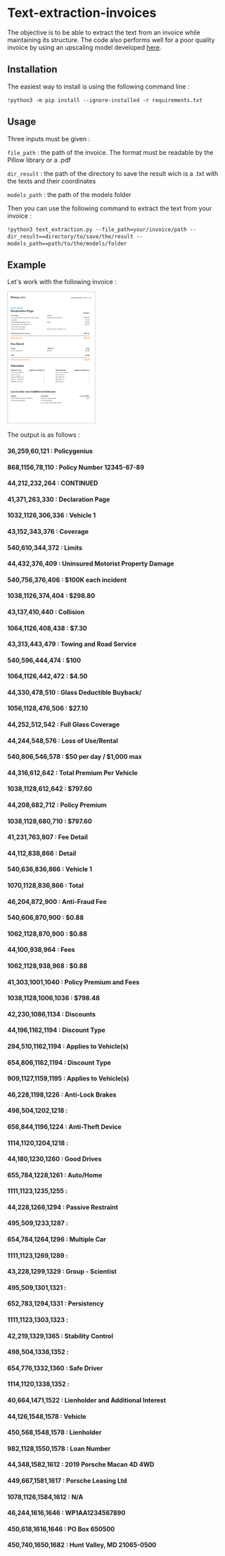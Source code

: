 Text-extraction-invoices
=====================

The objective is to be able to extract the text from an invoice while maintaining its structure. 
The code also performs well for a poor quality invoice by using an upscaling model developed [here](https://github.com/openvinotoolkit/openvino_notebooks/tree/main/notebooks/202-vision-superresolution).

Installation
----

The easiest way to install is using the following command line : 
~~~ 
!python3 -m pip install --ignore-installed -r requirements.txt 
~~~

Usage
----

Three inputs must be given :

``file_path`` : the path of the invoice. The format must be readable by the Pillow library or a .pdf

``dir_result`` : the path of the directory to save the result wich is a .txt with the texts and their coordinates

``models_path`` : the path of the models folder

Then you can use the following command to extract the text from your invoice :

~~~ 
!python3 text_extraction.py --file_path=your/invoice/path --dir_result==directory/to/save/the/result --models_path==path/to/the/models/folder
~~~

Example
----

Let's work with the following invoice :

<img src="image/sample-auto-insurance-declarations-page_2_2x.jpg" width="200" height="300" />

The output is as follows :

#### 36,259,60,121 : Policygenius

#### 868,1156,78,110 : Policy Number 12345-67-89

#### 44,212,232,264 : CONTINUED

#### 41,371,263,330 : Declaration Page

#### 1032,1126,306,336 : Vehicle 1

#### 43,152,343,376 : Coverage

#### 540,610,344,372 : Limits

#### 44,432,376,409 : Uninsured Motorist Property Damage

#### 540,756,376,406 : $100K each incident

#### 1038,1126,374,404 : $298.80

#### 43,137,410,440 : Collision

#### 1064,1126,408,438 : $7.30

#### 43,313,443,479 : Towing and Road Service

#### 540,596,444,474 : $100

#### 1064,1126,442,472 : $4.50

#### 44,330,478,510 : Glass Deductible Buyback/

#### 1056,1128,476,506 : $27.10

#### 44,252,512,542 : Full Glass Coverage

#### 44,244,548,576 : Loss of Use/Rental

#### 540,806,546,578 : $50 per day / $1,000 max

#### 44,316,612,642 : Total Premium Per Vehicle

#### 1038,1128,612,642 : $797.60

#### 44,208,682,712 : Policy Premium

#### 1038,1128,680,710 : $797.60

#### 41,231,763,807 : Fee Detail

#### 44,112,838,866 : Detail

#### 540,636,836,866 : Vehicle 1

#### 1070,1128,836,866 : Total

#### 46,204,872,900 : Anti-Fraud Fee

#### 540,606,870,900 : $0.88

#### 1062,1128,870,900 : $0.88

#### 44,100,938,964 : Fees

#### 1062,1128,938,968 : $0.88

#### 41,303,1001,1040 : Policy Premium and Fees

#### 1038,1128,1006,1036 : $798.48

#### 42,230,1086,1134 : Discounts

#### 44,196,1162,1194 : Discount Type

#### 294,510,1162,1194 : Applies to Vehicle(s)

#### 654,806,1162,1194 : Discount Type

#### 909,1127,1159,1195 : Applies to Vehicle(s)

#### 46,228,1198,1226 : Anti-Lock Brakes

#### 498,504,1202,1218 : 

#### 656,844,1196,1224 : Anti-Theft Device

#### 1114,1120,1204,1218 : 

#### 44,180,1230,1260 : Good Drives

#### 655,784,1228,1261 : Auto/Home

#### 1111,1123,1235,1255 : 

#### 44,228,1266,1294 : Passive Restraint

#### 495,509,1233,1287 : 

#### 654,784,1264,1296 : Multiple Car

#### 1111,1123,1269,1289 :

#### 43,228,1299,1329 : Group - Scientist

#### 495,509,1301,1321 : 

#### 652,783,1294,1331 : Persistency

#### 1111,1123,1303,1323 : 

#### 42,219,1329,1365 : Stability Control

#### 498,504,1336,1352 : 

#### 654,776,1332,1360 : Safe Driver

#### 1114,1120,1338,1352 : 

#### 40,664,1471,1522 : Lienholder and Additional Interest

#### 44,126,1548,1578 : Vehicle

#### 450,568,1548,1578 : Lienholder

#### 982,1128,1550,1578 : Loan Number

#### 44,348,1582,1612 : 2019 Porsche Macan 4D 4WD

#### 449,667,1581,1617 : Porsche Leasing Ltd

#### 1078,1126,1584,1612 : N/A

#### 46,244,1616,1646 : WP1AA1234567890

#### 450,618,1616,1646 : PO Box 650500

#### 450,740,1650,1682 : Hunt Valley, MD 21065-0500

